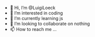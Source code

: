 - 👋 Hi, I’m @LuigiLoeck
- 👀 I’m interested in coding
- 🌱 I’m currently learning js
- 💞️ I’m looking to collaborate on nothing
- 📫 How to reach me ...

<!---
LuigiLoeck/LuigiLoeck is a ✨ special ✨ repository because its `README.md` (this file) appears on your GitHub profile.
You can click the Preview link to take a look at your changes.
--->
